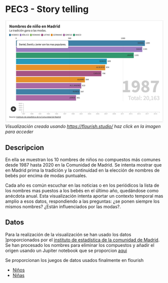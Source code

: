 # PEC3 - Story telling

[![Foo](./Visualizacion.jpeg)](https://public.flourish.studio/visualisation/9978552/)
*Visualización creada usando https://flourish.studio/ haz click en la imagen para acceder*

## Descripcion

En ella se muestran los 10 nombres de niños no compuestos más comunes desde 1987 hasta 2020 en la Comunidad de Madrid. Se intenta mostrar que en Madrid prima la tradición y la continuidad en la elección de nombres de bebés por encima de modas puntuales.

Cada año es común escuchar en las noticias o en los periódicos la lista de los nombres mas puestos a los bebés en el último año, quedándose como anécdota anual. Esta visualización intenta aportar un contexto temporal mas amplio a esos datos, respondiendo a las preguntas: ¿se ponen siempre los mismos nombres? ¿Están influenciados por las modas?.


## Datos

Para la realización de la visualización se han usado los datos ]proporcionados por el [instituto de estadística de la comunidad de Madrid](https://www.madrid.org/iestadis/fijas/estructu/demograficas/mnp/estructu_1nac.htm). 
Se han procesado los nombres para eliminar los compuestos y añadir el origen usando un Jupiter notebook que se proporcion [aqui](./nombres.ipynb)

Se proporcionan los juegos de datos usados finalmente en flourish 
- [Niños](./boys.csv) 
- [Niñas](./girls.csv)
